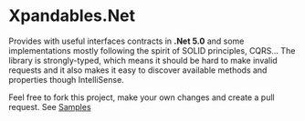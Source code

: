 # Xpandables.Net
Provides with useful interfaces contracts in **.Net 5.0** and some implementations mostly following the spirit of SOLID principles, CQRS...
The library is strongly-typed, which means it should be hard to make invalid requests and it also makes it easy to discover available methods and properties though IntelliSense.

Feel free to fork this project, make your own changes and create a pull request.
See [Samples](https://github.com/Francescolis/Xpandables.Net/tree/Net5.0/Samples/Xpandables.Net.Api)
